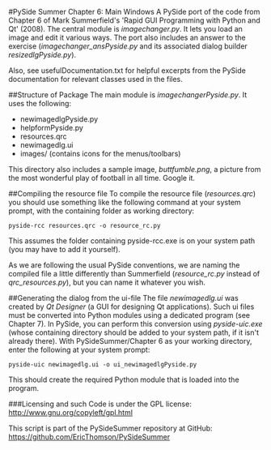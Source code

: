 ﻿#PySide Summer Chapter 6: Main Windows
A PySide port of the code from Chapter 6 of Mark Summerfield's 'Rapid GUI Programming with Python and Qt' (2008). The central module is _imagechanger.py_. It lets you load an image and edit it various ways. The port also includes an answer to the exercise (_imagechanger_ansPyside.py_ and its associated dialog builder _resizedlgPyside.py_).

Also, see usefulDocumentation.txt for helpful excerpts from the PySide documentation for relevant classes used in the files.

##Structure of Package
The main module is _imagechangerPyside.py_. It uses the following: 
*  newimagedlgPyside.py
*  helpformPyside.py
*  resources.qrc
*  newimagedlg.ui
*  images/  (contains icons for the menus/toolbars)

This directory also includes a sample image, _buttfumble.png_, a picture from the most wonderful play of football in all time. Google it.

##Compiling the resource file
To compile the resource file (_resources.qrc_) you should use something like the following command at your system prompt, with the containing folder as working directory:

`pyside-rcc resources.qrc -o resource_rc.py` 

This assumes the folder containing pyside-rcc.exe is on your system path (you may have to add it yourself). 

As we are following the usual PySide conventions, we are naming the compiled file a little differently than Summerfield (_resource_rc.py_ instead of _qrc_resources.py_), but you can name it whatever you wish.

##Generating the dialog from the ui-file
The file _newimagedlg.ui_ was created by _Qt Designer_ (a GUI for designing Qt applications). Such ui files must be converted into  Python modules using a dedicated program (see Chapter 7). In PySide, you can perform this conversion using _pyside-uic.exe_ (whose containing directory should be added to your system path, if it isn't already there). With PySideSummer/Chapter 6 as your working directory, enter the following at your system prompt:

`pyside-uic newimagedlg.ui -o ui_newimagedlgPyside.py`

This should create the required Python module that is loaded into the program.

###Licensing and such
Code is under the GPL license: http://www.gnu.org/copyleft/gpl.html

This script is part of the PySideSummer repository at GitHub:
https://github.com/EricThomson/PySideSummer

